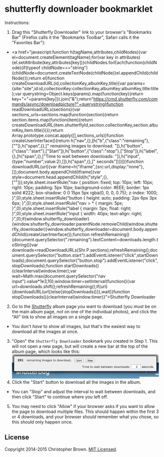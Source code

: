 # shutterfly downloader bookmarklet

Instructions:

1. Drag this "Shutterfly Downloader" link to your browser's "Bookmarks Bar" (Firefox calls it the "Bookmarks Toolbar", Safari calls it the "Favorites Bar"):
  * <a href="javascript:function h(tagName,attributes,childNodes){var el=document.createElement(tagName);for(var key in attributes){el.setAttribute(key,attributes[key])}childNodes.forEach(function(childNode){if(typeof childNode==="string"){childNode=document.createTextNode(childNode)}el.appendChild(childNode)});return el}function createDownloadURL(id,collectionKey,albumKey,title){var params={site:"site",id:id,collectionKey:collectionKey,albumKey:albumKey,title:title};var querystring=Object.keys(params).map(function(key){return key+"="+params[key]}).join("&");return"https://cmd.shutterfly.com/commands/async/downloadpicture?"+querystring}function readDownloadURLs(sections){var sections_urls=sections.map(function(section){return section.items.map(function(item){return createDownloadURL(item.shutterflyId,section.collectionKey,section.albumKey,item.title)})});return Array.prototype.concat.apply([],sections_urls)}function createUserInterface(){return h("nav",{},[h("b",{"class":"remaining"},[""]),h("span",{},[" remaining images to download. "]),h("button",{"class":"start"},["Start"]),h("button",{"class":"stop"},["Stop"]),h("label",{},[h("span",{},["Time to wait between downloads: "]),h("input",{type:"number",value:2},[]),h("span",{},[" seconds"])])])}function downloadURL(url){var iframe=h("iframe",{src:url,display:"none"},[]);document.body.appendChild(iframe)}var style=document.head.appendChild(h("style",{},[""]));style.sheet.insertRule("nav { position: fixed; top: 10px; left: 10px; right: 10px; padding: 5px 10px; background-color: #EEE; border: 1px solid #222; box-shadow: 0 0 15px 5px rgba(0, 0, 0, 0.75); z-index: 1000; }",0);style.sheet.insertRule("button { height: auto; padding: 2px 6px 3px 6px; }",0);style.sheet.insertRule("nav > * { margin: 5px; }",0);style.sheet.insertRule("label { margin: 5px; float: right; }",0);style.sheet.insertRule("input { width: 40px; text-align: right; }",0);if(window.shutterfly_downloader){window.shutterfly_downloader.parentNode.removeChild(window.shutterfly_downloader)}window.shutterfly_downloader=document.body.appendChild(createUserInterface());function refreshRemaining(){document.querySelector(".remaining").textContent=downloads.length.toString()}var downloads=readDownloadURLs(Shr.P.sections);refreshRemaining();document.querySelector("button.start").addEventListener("click",startDownloads);document.querySelector("button.stop").addEventListener("click",stopDownloads);function startDownloads(){clearInterval(window.timer);var wait=Math.max(document.querySelector("nav input").value*1e3,10);window.timer=setInterval(function(){var url=downloads.shift();refreshRemaining();if(url){downloadURL(url)}else{stopDownloads()}},wait)}function stopDownloads(){clearInterval(window.timer)}">Shutterfly Downloader</a>
2. Go to the [Shutterfly](https://www.shutterfly.com/) album page you want to download (you _must_ be on the main album page, _not_ on one of the individual photos), and click the "All" link to show all images on a single page.
  * You don't _have_ to show all images, but that's the easiest way to download all the images at once.
3. "Open" the `Shutterfly Downloader` bookmark you created in Step 1. This will not open a new page, but will create a new bar at the top of the album page, which looks like this:
  ![Shutterfly Downloader Screenshot](docs/screenshot.png)
4. Click the "Start" button to download all the images in the album.
  * You can "Stop" and adjust the interval to wait between downloads, and then click "Start" to continue where you left off.
5. You may need to click "Allow" if your browser asks if you want to allow the page to download multiple files. This should happen within the first 3 or 4 downloads, and your browser _should_ remember what you chose, so this _should_ only happen once.


## License

Copyright 2014-2015 Christopher Brown. [MIT Licensed](http://opensource.org/licenses/MIT).
